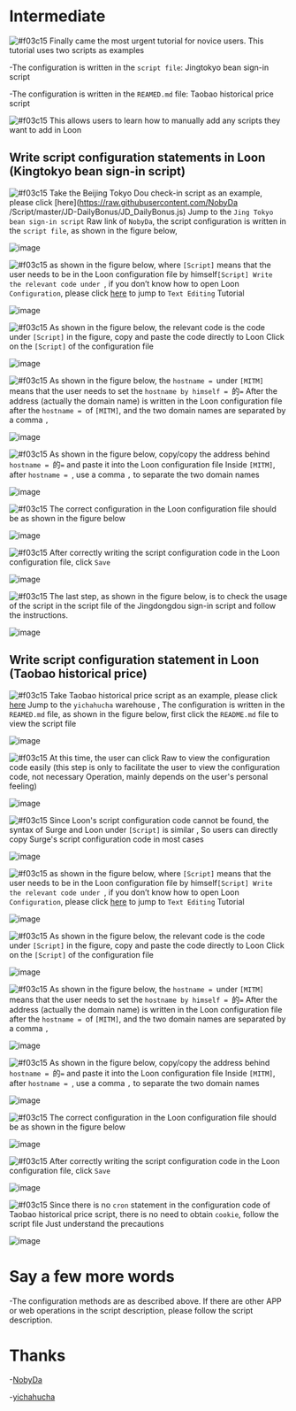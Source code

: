 # Intermediate

![#f03c15](https://placehold.it/15/f03c15/000000?text=+) Finally came the most urgent tutorial for novice users. This tutorial uses two scripts as examples

-The configuration is written in the `script file`: Jingtokyo bean sign-in script

-The configuration is written in the `REAMED.md` file: Taobao historical price script

![#f03c15](https://placehold.it/15/f03c15/000000?text=+) This allows users to learn how to manually add any scripts they want to add in Loon

## Write script configuration statements in Loon (Kingtokyo bean sign-in script)

![#f03c15](https://placehold.it/15/f03c15/000000?text=+) Take the Beijing Tokyo Dou check-in script as an example, please click [here](https://raw.githubusercontent.com/NobyDa /Script/master/JD-DailyBonus/JD_DailyBonus.js) Jump to the `Jing Tokyo bean sign-in script` Raw link of `NobyDa`, the script configuration is written in the `script file`, as shown in the figure below,

![image](https://raw.githubusercontent.com/chiupam/tutorial-image/master/Loon/Plus/JaveScript_2_1.jpg)

![#f03c15](https://placehold.it/15/f03c15/000000?text=+) as shown in the figure below, where `[Script]` means that the user needs to be in the Loon configuration file by himself`[Script] Write the relevant code under `, if you don’t know how to open Loon `Configuration`, please click [here](https://github.com/chiupam/tutorial/blob/master/Loon/Plus/Configuration.md) to jump to `Text Editing` Tutorial

![image](https://raw.githubusercontent.com/chiupam/tutorial-image/master/Loon/Plus/JaveScript_2_2.jpg)

![#f03c15](https://placehold.it/15/f03c15/000000?text=+) As shown in the figure below, the relevant code is the code under `[Script]` in the figure, copy and paste the code directly to Loon Click on the `[Script]` of the configuration file

![image](https://raw.githubusercontent.com/chiupam/tutorial-image/master/Loon/Plus/JaveScript_2_3.jpg)

![#f03c15](https://placehold.it/15/f03c15/000000?text=+) As shown in the figure below, the `hostname = `under `[MITM]` means that the user needs to set the `hostname by himself = `的`=` After the address (actually the domain name) is written in the Loon configuration file after the `hostname = `of `[MITM]`, and the two domain names are separated by a comma `,`

![image](https://raw.githubusercontent.com/chiupam/tutorial-image/master/Loon/Plus/JaveScript_2_4.jpg)

![#f03c15](https://placehold.it/15/f03c15/000000?text=+) As shown in the figure below, copy/copy the address behind `hostname = `的`=` and paste it into the Loon configuration file Inside `[MITM]`, after `hostname = `, use a comma `,` to separate the two domain names

![image](https://raw.githubusercontent.com/chiupam/tutorial-image/master/Loon/Plus/JaveScript_2_5.jpg)

![#f03c15](https://placehold.it/15/f03c15/000000?text=+) The correct configuration in the Loon configuration file should be as shown in the figure below

![image](https://raw.githubusercontent.com/chiupam/tutorial-image/master/Loon/Plus/JaveScript_2_6.jpg)

![#f03c15](https://placehold.it/15/f03c15/000000?text=+) After correctly writing the script configuration code in the Loon configuration file, click `Save`

![image](https://raw.githubusercontent.com/chiupam/tutorial-image/master/Loon/Plus/JaveScript_2_8.jpg)

![#f03c15](https://placehold.it/15/f03c15/000000?text=+) The last step, as shown in the figure below, is to check the usage of the script in the script file of the Jingdongdou sign-in script and follow the instructions.

![image](https://raw.githubusercontent.com/chiupam/tutorial-image/master/Loon/Plus/JaveScript_2_7.jpg)

## Write script configuration statement in Loon (Taobao historical price)

![#f03c15](https://placehold.it/15/f03c15/000000?text=+) Take Taobao historical price script as an example, please click [here](https://github.com/yichahucha/surge) Jump to the `yichahucha` warehouse
, The configuration is written in the `REAMED.md` file, as shown in the figure below, first click the `README.md` file to view the script file

![image](https://raw.githubusercontent.com/chiupam/tutorial-image/master/Loon/Plus/JaveScript_2_2_1.jpg)

![#f03c15](https://placehold.it/15/f03c15/000000?text=+) At this time, the user can click Raw to view the configuration code easily (this step is only to facilitate the user to view the configuration code, not necessary Operation, mainly depends on the user's personal feeling)

![image](https://raw.githubusercontent.com/chiupam/tutorial-image/master/Loon/Plus/JaveScript_2_2_2.jpg)

![#f03c15](https://placehold.it/15/f03c15/000000?text=+) Since Loon's script configuration code cannot be found, the syntax of Surge and Loon under `[Script]` is similar , So users can directly copy Surge's script configuration code in most cases

![image](https://raw.githubusercontent.com/chiupam/tutorial-image/master/Loon/Plus/JaveScript_2_2_3.jpg)

![#f03c15](https://placehold.it/15/f03c15/000000?text=+) as shown in the figure below, where `[Script]` means that the user needs to be in the Loon configuration file by himself`[Script] Write the relevant code under `, if you don’t know how to open Loon `Configuration`, please click [here](https://github.com/chiupam/tutorial/blob/master/Loon/Plus/Configuration.md) to jump to `Text Editing` Tutorial

![image](https://raw.githubusercontent.com/chiupam/tutorial-image/master/Loon/Plus/JaveScript_2_2_4.jpg)

![#f03c15](https://placehold.it/15/f03c15/000000?text=+) As shown in the figure below, the relevant code is the code under `[Script]` in the figure, copy and paste the code directly to Loon Click on the `[Script]` of the configuration file

![image](https://raw.githubusercontent.com/chiupam/tutorial-image/master/Loon/Plus/JaveScript_2_2_5.jpg)

![#f03c15](https://placehold.it/15/f03c15/000000?text=+) As shown in the figure below, the `hostname = `under `[MITM]` means that the user needs to set the `hostname by himself = `的`=` After the address (actually the domain name) is written in the Loon configuration file after the `hostname = `of `[MITM]`, and the two domain names are separated by a comma `,`

![image](https://raw.githubusercontent.com/chiupam/tutorial-image/master/Loon/Plus/JaveScript_2_2_6.jpg)

![#f03c15](https://placehold.it/15/f03c15/000000?text=+) As shown in the figure below, copy/copy the address behind `hostname = `的`=` and paste it into the Loon configuration file Inside `[MITM]`, after `hostname = `, use a comma `,` to separate the two domain names

![image](https://raw.githubusercontent.com/chiupam/tutorial-image/master/Loon/Plus/JaveScript_2_2_7.jpg)

![#f03c15](https://placehold.it/15/f03c15/000000?text=+) The correct configuration in the Loon configuration file should be as shown in the figure below

![image](https://raw.githubusercontent.com/chiupam/tutorial-image/master/Loon/Plus/JaveScript_2_2_8.jpg)

![#f03c15](https://placehold.it/15/f03c15/000000?text=+) After correctly writing the script configuration code in the Loon configuration file, click `Save`

![image](https://raw.githubusercontent.com/chiupam/tutorial-image/master/Loon/Plus/JaveScript_2_2_9.jpg)

![#f03c15](https://placehold.it/15/f03c15/000000?text=+) Since there is no `cron` statement in the configuration code of Taobao historical price script, there is no need to obtain `cookie`, follow the script file Just understand the precautions

![image](https://raw.githubusercontent.com/chiupam/tutorial-image/master/Loon/Plus/JaveScript_2_2_10.jpg)

# Say a few more words

-The configuration methods are as described above. If there are other APP or web operations in the script description, please follow the script description.

# Thanks

-[NobyDa](https://github.com/NobyDa)

-[yichahucha](https://github.com/yichahucha)